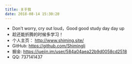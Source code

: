 ```yaml
---
title: 关于我
date: 2018-08-14 15:30:20
---
```

* Don't worry, cry out loud，Good good study day day up
* 趁还能折腾的时候多学习！
* 个人主页： http://www.shiming.site/
* GitHub:  https://github.com/Shimingli
* 掘金: https://juejin.im/user/584a04aea22b9d0058cd2518
* QQ: 737141437 